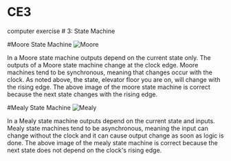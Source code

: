 CE3
===

computer exercise # 3: State Machine

#Moore State Machine
![Moore](https://raw.github.com/jrecheverry/CE3/master/moore_testbench.png)

In a Moore state machine outputs depend on the current state only. The outputs of a Moore state machine change at the clock edge. Moore machines tend to be synchronous, meaning that changes occur with the clock. As noted above, the state, elevator floor you are on, will change with the rising edge. The above image of the moore state machine is correct because the next state changes with the rising edge.

#Mealy State Machine
![Mealy](https://raw.github.com/jrecheverry/CE3/master/Mealy_testbench_Echeverry.png)

In a Mealy state machine outputs depend on the current state and inputs.
Mealy state machines tend to be asynchronous, meaning the input can change without the clock and it can cause output change as soon as logic is done. The above image of the mealy state machine is correct because the next state does not depend on the clock's rising edge.
